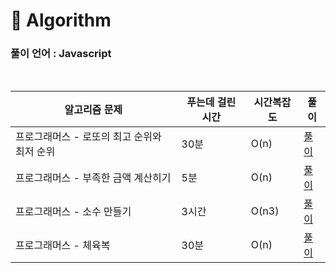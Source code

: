 # 🎲 Algorithm

### 풀이 언어 : Javascript

<br>

| 알고리즘 문제                               | 푸는데 걸린 시간 | 시간복잡도 | 풀이                                                                                                                                                                                                                             |
| ------------------------------------------- | ---------------- | ---------- | -------------------------------------------------------------------------------------------------------------------------------------------------------------------------------------------------------------------------------- |
| 프로그래머스 - 로또의 최고 순위와 최저 순위 | 30분             | O(n)       | [풀이](https://velog.io/@ongsim123/Algorithm-%ED%94%84%EB%A1%9C%EA%B7%B8%EB%9E%98%EB%A8%B8%EC%8A%A4-%EB%A1%9C%EB%98%90%EC%9D%98-%EC%B5%9C%EA%B3%A0-%EC%88%9C%EC%9C%84%EC%99%80-%EC%B5%9C%EC%A0%80-%EC%88%9C%EC%9C%84-Javascript) |
| 프로그래머스 - 부족한 금액 계산히기         | 5분              | O(n)       | [풀이](https://velog.io/@ongsim123/Algorithm-%ED%94%84%EB%A1%9C%EA%B7%B8%EB%9E%98%EB%A8%B8%EC%8A%A4-%EB%B6%80%EC%A1%B1%ED%95%9C-%EA%B8%88%EC%95%A1-%EA%B3%84%EC%82%B0%ED%95%98%EA%B8%B0-Javascript)                              |
| 프로그래머스 - 소수 만들기                  | 3시간            | O(n3)      | [풀이](https://velog.io/@ongsim123/Algorithm-%ED%94%84%EB%A1%9C%EA%B7%B8%EB%9E%98%EB%A8%B8%EC%8A%A4-%EC%86%8C%EC%88%98-%EB%A7%8C%EB%93%A4%EA%B8%B0-Javascript)                                                                   |
| 프로그래머스 - 체육복                       | 30분             | O(n)       | [풀이](https://velog.io/@ongsim123/Algorithm-%ED%94%84%EB%A1%9C%EA%B7%B8%EB%9E%98%EB%A8%B8%EC%8A%A4-%EC%B2%B4%EC%9C%A1%EB%B3%B5-Javascript)                                                                                      |

